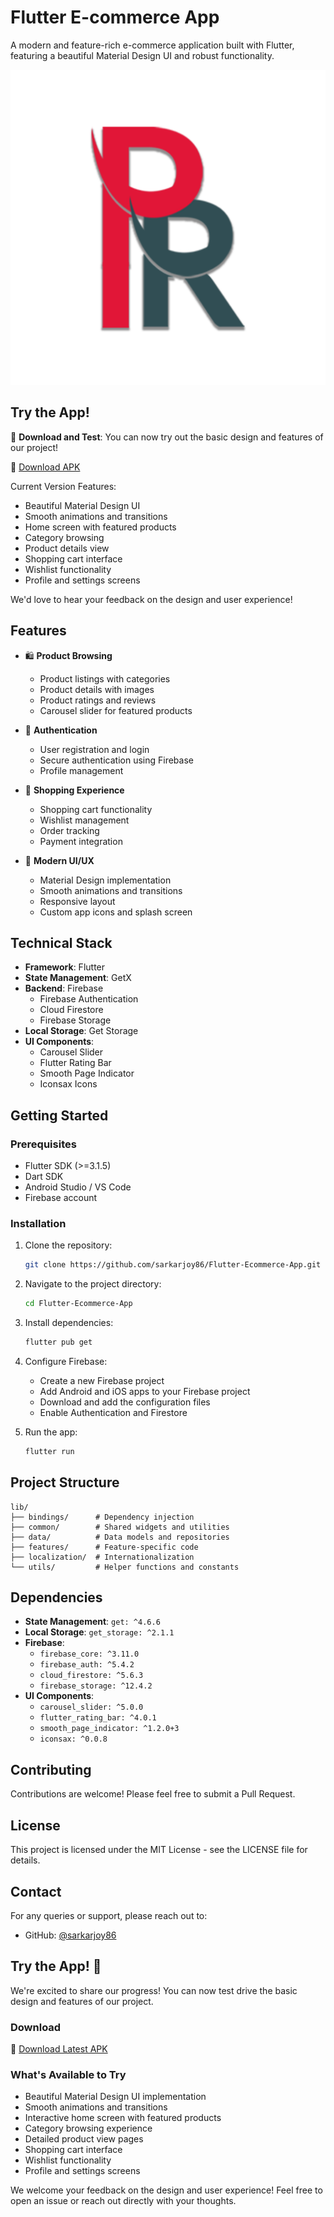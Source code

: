 # Flutter E-commerce App

A modern and feature-rich e-commerce application built with Flutter, featuring a beautiful Material Design UI and robust functionality.

![Flutter E-commerce App](assets/logos/logo3.png)

## Try the App!

🚀 **Download and Test**: You can now try out the basic design and features of our project!

📱 [Download APK](https://shorturl.at/JA0yx)

Current Version Features:
- Beautiful Material Design UI
- Smooth animations and transitions
- Home screen with featured products
- Category browsing
- Product details view
- Shopping cart interface
- Wishlist functionality
- Profile and settings screens

We'd love to hear your feedback on the design and user experience!

## Features

- 🛍️ **Product Browsing**
  - Product listings with categories
  - Product details with images
  - Product ratings and reviews
  - Carousel slider for featured products

- 🔐 **Authentication**
  - User registration and login
  - Secure authentication using Firebase
  - Profile management

- 🛒 **Shopping Experience**
  - Shopping cart functionality
  - Wishlist management
  - Order tracking
  - Payment integration

- 🎨 **Modern UI/UX**
  - Material Design implementation
  - Smooth animations and transitions
  - Responsive layout
  - Custom app icons and splash screen

## Technical Stack

- **Framework**: Flutter
- **State Management**: GetX
- **Backend**: Firebase
  - Firebase Authentication
  - Cloud Firestore
  - Firebase Storage
- **Local Storage**: Get Storage
- **UI Components**:
  - Carousel Slider
  - Flutter Rating Bar
  - Smooth Page Indicator
  - Iconsax Icons

## Getting Started

### Prerequisites

- Flutter SDK (>=3.1.5)
- Dart SDK
- Android Studio / VS Code
- Firebase account

### Installation

1. Clone the repository:
   ```bash
   git clone https://github.com/sarkarjoy86/Flutter-Ecommerce-App.git
   ```

2. Navigate to the project directory:
   ```bash
   cd Flutter-Ecommerce-App
   ```

3. Install dependencies:
   ```bash
   flutter pub get
   ```

4. Configure Firebase:
   - Create a new Firebase project
   - Add Android and iOS apps to your Firebase project
   - Download and add the configuration files
   - Enable Authentication and Firestore

5. Run the app:
   ```bash
   flutter run
   ```

## Project Structure

```
lib/
├── bindings/      # Dependency injection
├── common/        # Shared widgets and utilities
├── data/          # Data models and repositories
├── features/      # Feature-specific code
├── localization/  # Internationalization
└── utils/         # Helper functions and constants
```

## Dependencies

- **State Management**: `get: ^4.6.6`
- **Local Storage**: `get_storage: ^2.1.1`
- **Firebase**: 
  - `firebase_core: ^3.11.0`
  - `firebase_auth: ^5.4.2`
  - `cloud_firestore: ^5.6.3`
  - `firebase_storage: ^12.4.2`
- **UI Components**:
  - `carousel_slider: ^5.0.0`
  - `flutter_rating_bar: ^4.0.1`
  - `smooth_page_indicator: ^1.2.0+3`
  - `iconsax: ^0.0.8`

## Contributing

Contributions are welcome! Please feel free to submit a Pull Request.

## License

This project is licensed under the MIT License - see the LICENSE file for details.

## Contact

For any queries or support, please reach out to:
- GitHub: [@sarkarjoy86](https://github.com/sarkarjoy86)

## Try the App! 🚀

We're excited to share our progress! You can now test drive the basic design and features of our project.

### Download
📱 [Download Latest APK](https://shorturl.at/JA0yx)

### What's Available to Try
- Beautiful Material Design UI implementation
- Smooth animations and transitions
- Interactive home screen with featured products
- Category browsing experience
- Detailed product view pages
- Shopping cart interface
- Wishlist functionality
- Profile and settings screens

We welcome your feedback on the design and user experience! Feel free to open an issue or reach out directly with your thoughts.
